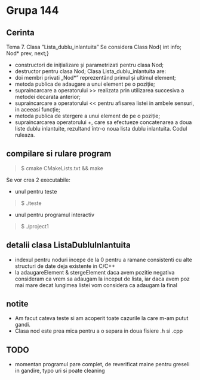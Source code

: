 # Grupa 144

## Cerinta

Tema 7. Clasa ”Lista_dublu_inlantuita”
Se considera Class Nod{ int info; Nod* prev, next;}

- constructori de inițializare și parametrizati pentru clasa Nod;
- destructor pentru clasa Nod;
Clasa Lista_dublu_inlantuita are:
- doi membri privati „Nod*” reprezentând primul și ultimul element;
- metoda publica de adaugare a unui element pe o poziție;
- supraincarcare a operatorului >> realizata prin utilizarea succesiva a metodei
decarata anterior;
- supraincarcare a operatorului << pentru afisarea listei in ambele sensuri, in
aceeasi funcție;
- metoda publica de stergere a unui element de pe o poziție;
- supraincarcarea operatorului +, care sa efectueze concatenarea a doua liste
dublu inlantuite, rezultand într-o noua lista dublu inlantuita.
Codul ruleaza.

## compilare si rulare program

> \$ cmake CMakeLists.txt && make

Se vor crea 2 executabile:

- unul pentru teste

> \$ ./teste

- unul pentru programul interactiv

> \$ ./project1

## detalii clasa ListaDubluInlantuita

- indexul pentru noduri incepe de la 0 pentru a ramane consistenti cu alte
structuri de date deja existente in C/C++
- la adaugareElement & stergeElement daca avem pozitie negativa consideram ca
vrem sa adaugam la inceput de lista, iar daca avem poz mai mare decat lungimea
listei vom considera ca adaugam la final

## notite

- Am facut cateva teste si am acoperit toate cazurile la care m-am putut gandi.
- Clasa nod este prea mica pentru a o separa in doua fisiere .h si .cpp

## TODO

- momentan programul pare complet, de reverificat maine pentru greseli in gandire,
typo uri si poate cleaning

